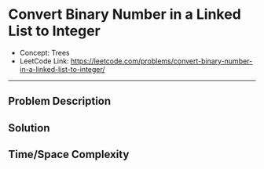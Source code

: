 # Convert Binary Number in a Linked List to Integer

- Concept: Trees
- LeetCode Link: https://leetcode.com/problems/convert-binary-number-in-a-linked-list-to-integer/

---

## Problem Description

## Solution

## Time/Space Complexity

